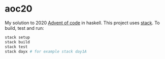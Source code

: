 # aoc20

My solution to 2020 [Advent of code](https://adventofcode.com/2020) in haskell.
This project uses [stack](https://docs.haskellstack.org/en/stable/README/).
To build, test and run:
```bash
stack setup
stack build
stack test
stack dayx # for example stack day1A
```

